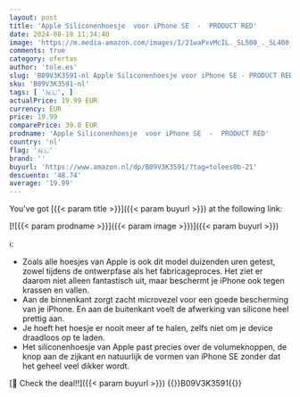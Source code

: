 ```yaml
---
layout: post
title: 'Apple Siliconenhoesje  voor iPhone SE  -  PRODUCT RED'
date: 2024-08-19 11:34:40
image: 'https://m.media-amazon.com/images/I/21waPxvMcIL._SL500_._SL400_.jpg'
comments: true
category: ofertas
author: 'tole.es'
slug: 'B09V3K3591-nl Apple Siliconenhoesje voor iPhone SE - PRODUCT RED'
sku: 'B09V3K3591-nl'
tags: [ '🇳🇱', ]
actualPrice: 19.99 EUR
currency: EUR
price: 19.99
comparePrice: 39.0 EUR
prodname: 'Apple Siliconenhoesje  voor iPhone SE  -  PRODUCT RED'
country: 'nl'
flag: '🇳🇱'
brand: ''
buyurl: 'https://www.amazon.nl/dp/B09V3K3591/?tag=tolees0b-21'
descuento: '48.74'
average: '19.99'
---
```


You've got [{{< param title >}}]({{< param buyurl >}}) at the following link:

[![{{< param prodname >}}]({{< param image >}})]({{< param buyurl >}})

ℹ️:

- Zoals alle hoesjes van Apple is ook dit model duizenden uren getest, zowel tijdens de ontwerpfase als het fabricageproces. Het ziet er daarom niet alleen fantastisch uit, maar beschermt je iPhone ook tegen krassen en vallen.
- Aan de binnenkant zorgt zacht microvezel voor een goede bescherming van je iPhone. En aan de buitenkant voelt de afwerking van silicone heel prettig aan.
- Je hoeft het hoesje er nooit meer af te halen, zelfs niet om je device draadloos op te laden.
- Het siliconenhoesje van Apple past precies over de volumeknoppen, de knop aan de zijkant en natuurlijk de vormen van iPhone SE zonder dat het geheel veel dikker wordt.

[🛒 Check the deal!!]({{< param buyurl >}})
{{<world>}}B09V3K3591{{</world>}}
